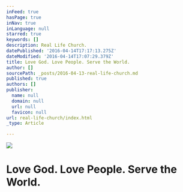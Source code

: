```yaml
---
inFeed: true
hasPage: true
inNav: true
inLanguage: null
starred: true
keywords: []
description: Real Life Church.
datePublished: '2016-04-14T17:17:13.275Z'
dateModified: '2016-04-14T17:07:29.379Z'
title: Love God. Love People. Serve the World.
author: []
sourcePath: _posts/2016-04-13-real-life-church.md
published: true
authors: []
publisher:
  name: null
  domain: null
  url: null
  favicon: null
url: real-life-church/index.html
_type: Article

---
```

![](https://the-grid-user-content.s3-us-west-2.amazonaws.com/f7e144df-65a2-4f97-97a4-9199f36aa183.jpg)

# Love God. Love People. Serve the World.